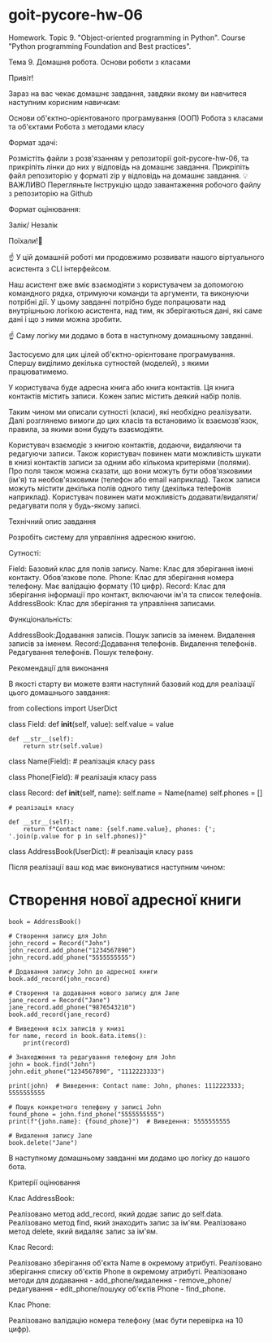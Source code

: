 # goit-pycore-hw-06
Homework. Topic 9.  "Object-oriented programming in Python". Course "Python programming Foundation and Best practices".

Тема 9. Домашня робота. Основи роботи з класами



Привіт!

Зараз на вас чекає домашнє завдання, завдяки якому ви навчитеся наступним корисним навичкам:

Основи об'єктно-орієнтованого програмування (ООП)
Робота з класами та об'єктами
Робота з методами класу


Формат здачі:

Розмістіть файли з розв'язанням у репозиторії goit-pycore-hw-06, та прикріпіть лінки до них у відповідь на домашнє завдання.
Прикріпіть файл репозиторію у форматi zip у відповідь на домашнє завдання.
💡 ВАЖЛИВО
Перегляньте Iнструкцію щодо завантаження робочого файлу з репозиторію на Github


Формат оцінювання:

Залік/ Незалік


Поїхали!🚀



☝ У цій домашній роботі ми продовжимо розвивати нашого віртуального асистента з CLI інтерфейсом.


Наш асистент вже вміє взаємодіяти з користувачем за допомогою командного рядка, отримуючи команди та аргументи, та виконуючи потрібні дії. У цьому завданні потрібно буде попрацювати над внутрішньою логікою асистента, над тим, як зберігаються дані, які саме дані і що з ними можна зробити.

☝ Саму логіку ми додамо в бота в наступному домашньому завданні.


Застосуємо для цих цілей об'єктно-орієнтоване програмування. Спершу виділимо декілька сутностей (моделей), з якими працюватимемо.

У користувача буде адресна книга або книга контактів. Ця книга контактів містить записи. Кожен запис містить деякий набір полів.


Таким чином ми описали сутності (класи), які необхідно реалізувати. Далі розглянемо вимоги до цих класів та встановимо їх взаємозв'язок, правила, за якими вони будуть взаємодіяти.

Користувач взаємодіє з книгою контактів, додаючи, видаляючи та редагуючи записи. Також користувач повинен мати можливість шукати в книзі контактів записи за одним або кількома критеріями (полями).
Про поля також можна сказати, що вони можуть бути обов'язковими (ім'я) та необов'язковими (телефон або email наприклад). Також записи можуть містити декілька полів одного типу (декілька телефонів наприклад). Користувач повинен мати можливість додавати/видаляти/редагувати поля у будь-якому записі.




Технiчний опис завдання

Розробіть систему для управління адресною книгою.



Сутності:

Field: Базовий клас для полів запису.
Name: Клас для зберігання імені контакту. Обов'язкове поле.
Phone: Клас для зберігання номера телефону. Має валідацію формату (10 цифр).
Record: Клас для зберігання інформації про контакт, включаючи ім'я та список телефонів.
AddressBook: Клас для зберігання та управління записами.


Функціональність:

AddressBook:Додавання записів.
Пошук записів за іменем.
Видалення записів за іменем.
Record:Додавання телефонів.
Видалення телефонів.
Редагування телефонів.
Пошук телефону.


Рекомендації для виконання

В якості старту ви можете взяти наступний базовий код для реалізації цього домашнього завдання:

from collections import UserDict

class Field:
    def __init__(self, value):
        self.value = value

    def __str__(self):
        return str(self.value)

class Name(Field):
    # реалізація класу
		pass

class Phone(Field):
    # реалізація класу
		pass

class Record:
    def __init__(self, name):
        self.name = Name(name)
        self.phones = []

    # реалізація класу

    def __str__(self):
        return f"Contact name: {self.name.value}, phones: {'; '.join(p.value for p in self.phones)}"

class AddressBook(UserDict):
    # реалізація класу
		pass



Після реалізації ваш код має виконуватися наступним чином:

# Створення нової адресної книги
    book = AddressBook()

    # Створення запису для John
    john_record = Record("John")
    john_record.add_phone("1234567890")
    john_record.add_phone("5555555555")

    # Додавання запису John до адресної книги
    book.add_record(john_record)

    # Створення та додавання нового запису для Jane
    jane_record = Record("Jane")
    jane_record.add_phone("9876543210")
    book.add_record(jane_record)

    # Виведення всіх записів у книзі
    for name, record in book.data.items():
        print(record)

    # Знаходження та редагування телефону для John
    john = book.find("John")
    john.edit_phone("1234567890", "1112223333")

    print(john)  # Виведення: Contact name: John, phones: 1112223333; 5555555555

    # Пошук конкретного телефону у записі John
    found_phone = john.find_phone("5555555555")
    print(f"{john.name}: {found_phone}")  # Виведення: 5555555555

    # Видалення запису Jane
    book.delete("Jane")



В наступному домашньому завданні ми додамо цю логіку до нашого бота.



Критерії оцінювання

Клас AddressBook:

Реалізовано метод add_record, який додає запис до self.data.
Реалізовано метод find, який знаходить запис за ім'ям.
Реалізовано метод delete, який видаляє запис за ім'ям.


Клас Record:

Реалізовано зберігання об'єкта Name в окремому атрибуті.
Реалізовано зберігання списку об'єктів Phone в окремому атрибуті.
Реалізовано методи для додавання - add_phone/видалення - remove_phone/редагування - edit_phone/пошуку об'єктів Phone - find_phone.


Клас Phone:

﻿Реалізовано валідацію номера телефону (має бути перевірка на 10 цифр).
